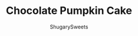 ---
layout: ../../layouts/MarkdownPostLayout.astro
title: Chocolate Pumpkin Cake
author: ShugarySweets
pubDate: 2019-01-15
description: "You&#x27;ll love this easy Chocolate Pumpkin Cake recipe for a quick dessert. Super moist and flavorful, this snack cake is delicious served warm or room temperature."
image_url: https://www.shugarysweets.com/wp-content/uploads/2011/09/chocolate-pumpkin-cake-facebook.jpg
tags: ["Cake","American"]
calories: 208
protein: 3
carbohydrates: 31
fats: 8
fiber: 1
ingredients: ["½ cup unsalted butter, softened","1 cup granulated sugar","1 large egg","1 teaspoon vanilla extract","3/4 cup pumpkin puree","1½ cup all-purpose flour","1 teaspoon baking powder","1 teaspoon baking soda","½ teaspoon kosher salt","¼ cup unsweetened baking cocoa powder"]
serves: 12
time: "35 minutes"
prepTime: "10 minutes"
instructions: ["Preheat oven to 350 degrees F. Lightly grease the bottom of a 13x9-inch baking dish. Set aside.","In mixer, blend butter and sugar until creamy. Add egg and vanilla, beat until combined. Blend in the pumpkin. Add flour, baking powder, baking soda and salt.","Spread half the batter in bottom of greased 13x9 pan. To the remaining batter, mix in the cocoa powder. Spoon remaining cocoa batter on top, swirl slightly into the bottom layer.","Bake in a 350 degree oven for 25 minutes. Serve with a dusting of powdered sugar, if desired."]
nutrition: ["208 calories","31 grams carbohydrates","36 milligrams cholesterol","8 grams fat","1 grams fiber","3 grams protein","5 grams saturated fat","310 grams sodium","17 grams sugar","0 grams trans fat","3 grams unsaturated fat"]
---